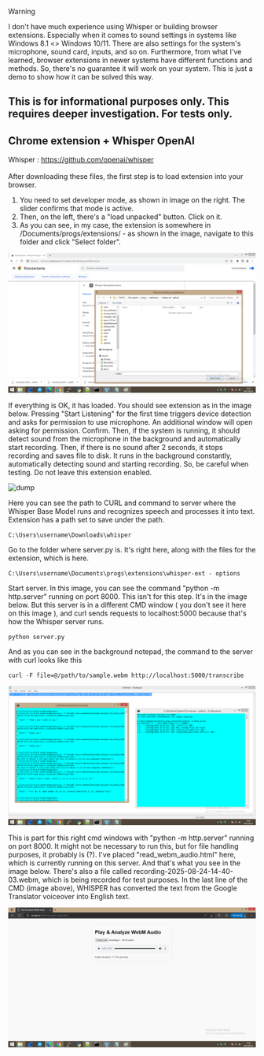 > [!WARNING]  
> I don't have much experience using Whisper or building browser extensions. Especially when it comes to sound settings in systems like Windows 8.1 <> Windows 10/11. There are also settings for the system's microphone, sound card, inputs, and so on. Furthermore, from what I've learned, browser extensions in newer systems have different functions and methods. So, there's no guarantee it will work on your system. This is just a demo to show how it can be solved this way.

<h2>This is for informational purposes only. This requires deeper investigation. For tests only.</h2>

<h2>Chrome extension + Whisper OpenAI</h2>

Whisper : https://github.com/openai/whisper
<br /><br />
After downloading these files, the first step is to load extension into your browser.
1. You need to set developer mode, as shown in image on the right. The slider confirms that mode is active.
2. Then, on the left, there's a "load unpacked" button. Click on it.
3. As you can see, in my case, the extension is somewhere in /Documents/progs/extensions/ - as shown in the image, navigate to this folder and click "Select folder".

![dump](https://github.com/KarolDuracz/SVG-Mind-Tree/blob/main/Voice%20Commands%20Interface/images/load%20extension%20to%20chrome.png?raw=true)

If everything is OK, it has loaded. You should see extension as in the image below. Pressing "Start Listening" for the first time triggers device detection and asks for permission to use microphone. An additional window will open asking for permission. Confirm. Then, if the system is running, it should detect sound from the microphone in the background and automatically start recording. Then, if there is no sound after 2 seconds, it stops recording and saves file to disk. It runs in the background constantly, automatically detecting sound and starting recording. So, be careful when testing. Do not leave this extension enabled.

![dump](https://github.com/KarolDuracz/SVG-Mind-Tree/blob/main/Voice%20Commands%20Interface/images/in%20work.png?raw=true)

Here you can see the path to CURL and command to server where the Whisper Base Model runs and recognizes speech and processes it into text. Extension has a path set to save under the path.

```
C:\Users\username\Downloads\whisper
```

Go to the folder where server.py is. It's right here, along with the files for the extension, which is here.

```
C:\Users\username\Documents\progs\extensions\whisper-ext - options
```

Start server. In this image, you can see the command "python -m http.server" running on port 8000. This isn't for this step. It's in the image below. But this server is in a different CMD window ( you don't see it here on this image ), and curl sends requests to localhost:5000 because that's how the Whisper server runs.

```
python server.py
```

And as you can see in the background notepad, the command to the server with curl looks like this

```
curl -F file=@/path/to/sample.webm http://localhost:5000/transcribe
```

![dump](https://github.com/KarolDuracz/SVG-Mind-Tree/blob/main/Voice%20Commands%20Interface/images/whisper%20server%20commands%20transcription.png?raw=true)

This is part for this right cmd windows with "python -m http.server" running on port 8000. It might not be necessary to run this, but for file handling purposes, it probably is (?). I've placed "read_webm_audio.html" here, which is currently running on this server. And that's what you see in the image below. There's also a file called recording-2025-08-24-14-40-03.webm, which is being recorded for test purposes. In the last line of the CMD (image above), WHISPER has converted the text from the Google Translator voiceover into English text.

![dump](https://github.com/KarolDuracz/SVG-Mind-Tree/blob/main/Voice%20Commands%20Interface/images/read%20webm%20audio.png?raw=true)

